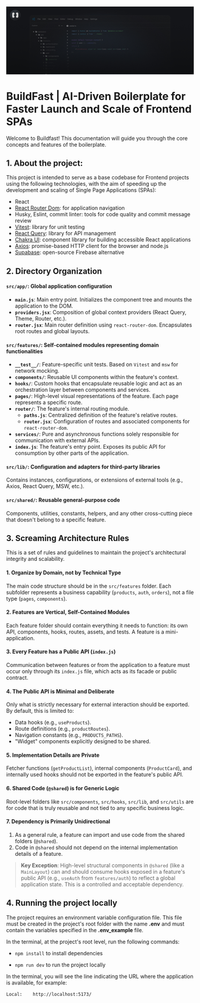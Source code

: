![banner](https://github.com/nappalm/builfast/raw/master/public/banner.jpg)

# BuildFast | AI-Driven Boilerplate for Faster Launch and Scale of Frontend SPAs

Welcome to Buildfast! This documentation will guide you through the core concepts and features of the boilerplate.

## 1. About the project:

This project is intended to serve as a base codebase for Frontend projects using the following technologies, with the aim of speeding up the development and scaling of Single Page Applications (SPAs):

- React
- [React Router Dom](https://reactrouter.com/en/main): for application navigation
- Husky, Eslint, commit linter: tools for code quality and commit message review
- [Vitest](https://vitest.dev/): library for unit testing
- [React Query](https://tanstack.com/query/latest): library for API management
- [Chakra UI](https://chakra-ui.com/): component library for building accessible React applications
- [Axios](https://axios-http.com/): promise-based HTTP client for the browser and node.js
- [Supabase](https://supabase.com/): open-source Firebase alternative

## 2. Directory Organization

#### `src/app/`: Global application configuration

- **`main.js`**: Main entry point. Initializes the component tree and mounts the application to the DOM.
- **`providers.jsx`**: Composition of global context providers (React Query, Theme, Router, etc.).
- **`router.jsx`**: Main router definition using `react-router-dom`. Encapsulates root routes and global layouts.

#### `src/features/`: Self-contained modules representing domain functionalities

- **`__test__/`**: Feature-specific unit tests. Based on `Vitest` and `msw` for network mocking.
- **`components/`**: Reusable UI components within the feature's context.
- **`hooks/`**: Custom hooks that encapsulate reusable logic and act as an orchestration layer between components and services.
- **`pages/`**: High-level visual representations of the feature. Each page represents a specific route.
- **`router/`**: The feature's internal routing module.
  - **`paths.js`**: Centralized definition of the feature's relative routes.
  - **`router.jsx`**: Configuration of routes and associated components for `react-router-dom`.
- **`services/`**: Pure and asynchronous functions solely responsible for communication with external APIs.
- **`index.js`**: The feature's entry point. Exposes its public API for consumption by other parts of the application.

#### `src/lib/`: Configuration and adapters for third-party libraries

Contains instances, configurations, or extensions of external tools (e.g., Axios, React Query, MSW, etc.).

#### `src/shared/`: Reusable general-purpose code

Components, utilities, constants, helpers, and any other cross-cutting piece that doesn't belong to a specific feature.

## 3. Screaming Architecture Rules

This is a set of rules and guidelines to maintain the project's architectural integrity and scalability.

#### 1. Organize by Domain, not by Technical Type

The main code structure should be in the `src/features` folder. Each subfolder represents a business capability (`products`, `auth`, `orders`), not a file type (`pages`, `components`).

#### 2. Features are Vertical, Self-Contained Modules

Each feature folder should contain everything it needs to function: its own API, components, hooks, routes, assets, and tests. A feature is a mini-application.

#### 3. Every Feature has a Public API (`index.js`)

Communication between features or from the application to a feature must occur only through its `index.js` file, which acts as its facade or public contract.

#### 4. The Public API is Minimal and Deliberate

Only what is strictly necessary for external interaction should be exported. By default, this is limited to:

- Data hooks (e.g., `useProducts`).
- Route definitions (e.g., `productRoutes`).
- Navigation constants (e.g., `PRODUCTS_PATHS`).
- "Widget" components explicitly designed to be shared.

#### 5. Implementation Details are Private

Fetcher functions (`getProductList`), internal components (`ProductCard`), and internally used hooks should not be exported in the feature's public API.

#### 6. Shared Code (`@shared`) is for Generic Logic

Root-level folders like `src/components`, `src/hooks`, `src/lib`, and `src/utils` are for code that is truly reusable and not tied to any specific business logic.

#### 7. Dependency is Primarily Unidirectional

1. As a general rule, a feature can import and use code from the shared folders (`@shared`).
2. Code in `@shared` should not depend on the internal implementation details of a feature.

> **Key Exception**:
> High-level structural components in `@shared` (like a `MainLayout`) can and should consume hooks exposed in a feature's public API (e.g., `useAuth` from `features/auth`) to reflect a global application state. This is a controlled and acceptable dependency.

## 4. Running the project locally

The project requires an environment variable configuration file. This file must be created in the project's root folder with the name **.env** and must contain the variables specified in the **.env_example** file.

In the terminal, at the project's root level, run the following commands:

- `npm install` to install dependencies

- `npm run dev` to run the project locally

In the terminal, you will see the line indicating the URL where the application is available, for example:

```bash
Local:    http://localhost:5173/
```
